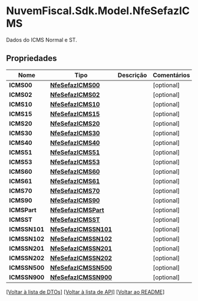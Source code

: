 # NuvemFiscal.Sdk.Model.NfeSefazICMS
Dados do ICMS Normal e ST.

## Propriedades

Nome | Tipo | Descrição | Comentários
------------ | ------------- | ------------- | -------------
**ICMS00** | [**NfeSefazICMS00**](NfeSefazICMS00.md) |  | [optional] 
**ICMS02** | [**NfeSefazICMS02**](NfeSefazICMS02.md) |  | [optional] 
**ICMS10** | [**NfeSefazICMS10**](NfeSefazICMS10.md) |  | [optional] 
**ICMS15** | [**NfeSefazICMS15**](NfeSefazICMS15.md) |  | [optional] 
**ICMS20** | [**NfeSefazICMS20**](NfeSefazICMS20.md) |  | [optional] 
**ICMS30** | [**NfeSefazICMS30**](NfeSefazICMS30.md) |  | [optional] 
**ICMS40** | [**NfeSefazICMS40**](NfeSefazICMS40.md) |  | [optional] 
**ICMS51** | [**NfeSefazICMS51**](NfeSefazICMS51.md) |  | [optional] 
**ICMS53** | [**NfeSefazICMS53**](NfeSefazICMS53.md) |  | [optional] 
**ICMS60** | [**NfeSefazICMS60**](NfeSefazICMS60.md) |  | [optional] 
**ICMS61** | [**NfeSefazICMS61**](NfeSefazICMS61.md) |  | [optional] 
**ICMS70** | [**NfeSefazICMS70**](NfeSefazICMS70.md) |  | [optional] 
**ICMS90** | [**NfeSefazICMS90**](NfeSefazICMS90.md) |  | [optional] 
**ICMSPart** | [**NfeSefazICMSPart**](NfeSefazICMSPart.md) |  | [optional] 
**ICMSST** | [**NfeSefazICMSST**](NfeSefazICMSST.md) |  | [optional] 
**ICMSSN101** | [**NfeSefazICMSSN101**](NfeSefazICMSSN101.md) |  | [optional] 
**ICMSSN102** | [**NfeSefazICMSSN102**](NfeSefazICMSSN102.md) |  | [optional] 
**ICMSSN201** | [**NfeSefazICMSSN201**](NfeSefazICMSSN201.md) |  | [optional] 
**ICMSSN202** | [**NfeSefazICMSSN202**](NfeSefazICMSSN202.md) |  | [optional] 
**ICMSSN500** | [**NfeSefazICMSSN500**](NfeSefazICMSSN500.md) |  | [optional] 
**ICMSSN900** | [**NfeSefazICMSSN900**](NfeSefazICMSSN900.md) |  | [optional] 

[[Voltar à lista de DTOs]](../README.md#documentation-for-models) [[Voltar à lista de API]](../README.md#documentation-for-api-endpoints) [[Voltar ao README]](../README.md)

